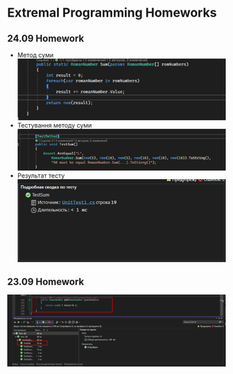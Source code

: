 # Extremal Programming Homeworks
## 24.09 Homework
* Метод суми <br>
![alt text](https://github.com/dsgnrr/Extremal-programming/blob/master/XP-01/dz_screenshots/hw2/SumMethod.png)
* Тестування методу суми <br>
![alt text](https://github.com/dsgnrr/Extremal-programming/blob/master/XP-01/dz_screenshots/hw2/TestMethod.png)
* Результат тесту <br>
![alt text](https://github.com/dsgnrr/Extremal-programming/blob/master/XP-01/dz_screenshots/hw2/TestSumResult.png)
## 23.09 Homework
![alt text](https://github.com/dsgnrr/Extremal-programming/blob/master/XP-01/dz_screenshots/hw1/1.png)
